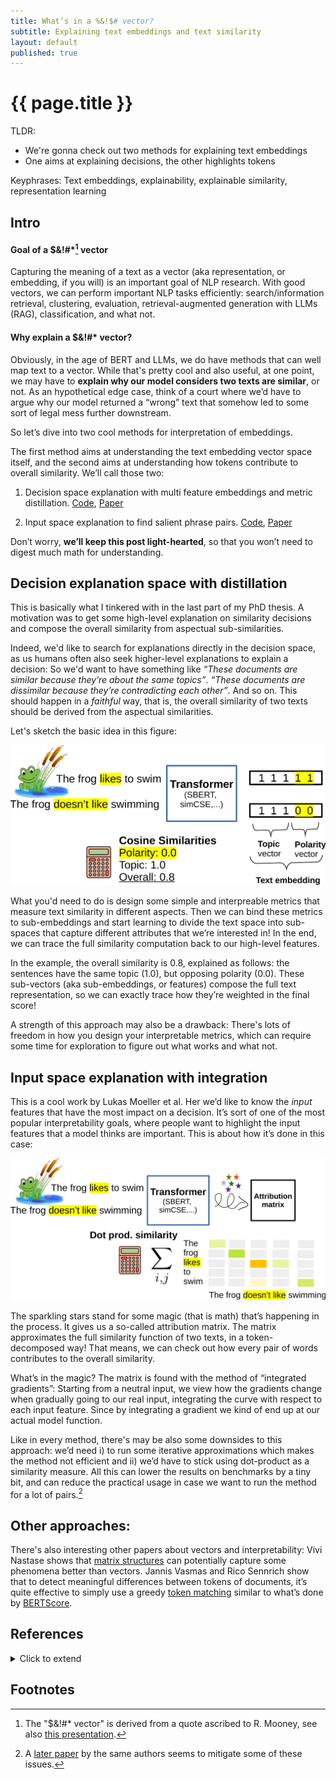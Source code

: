 ```yaml
---
title: What’s in a %&!$# vector? 
subtitle: Explaining text embeddings and text similarity
layout: default
published: true
---
```


# {{ page.title }}

TLDR: 

- We're gonna check out two methods for explaining text embeddings
- One aims at explaining decisions, the other highlights tokens

Keyphrases: Text embeddings, explainability, explainable similarity, representation learning

## Intro

#### Goal of a $&!#\*[^1] vector

Capturing the meaning of a text as a vector (aka representation, or embedding, if you will) is an important goal of NLP research. With good vectors, we can perform important NLP tasks efficiently: search/information retrieval, clustering, evaluation, retrieval-augmented generation with LLMs (RAG), classification, and what not. 

#### Why explain a $&!#\* vector?

Obviously, in the age of BERT and LLMs, we do have methods that can well map text to a vector. While that's pretty cool and also useful, at one point, we may have to **explain why our model considers two texts are similar**, or not. As an hypothetical edge case, think of a court where we’d have to argue why our model returned a “wrong” text that somehow led to some sort of legal mess further downstream.

So let’s dive into two cool methods for interpretation of embeddings. 

The first method aims at understanding the text embedding vector space itself, and the second aims at understanding how tokens contribute to overall similarity. We’ll call those two:

1. Decision space explanation with multi feature embeddings and metric distillation. [Code](https://github.com/flipz357/S3BERT), [Paper](https://aclanthology.org/2022.aacl-main.48)

2. Input space explanation to find salient phrase pairs. [Code](https://github.com/lucasmllr/xsbert), [Paper](https://aclanthology.org/2023.emnlp-main.980)

Don’t worry, **we’ll keep this post light-hearted**, so that you won’t need to digest much math for understanding.

## Decision explanation space with distillation

This is basically what I tinkered with in the last part of my PhD thesis. A motivation was to get some high-level explanation on similarity decisions and compose the overall similarity from aspectual sub-similarities.  

Indeed, we'd like to search for explanations directly in the decision space, as us humans often also seek higher-level explanations to explain a decision: So we'd want to have something like *“These documents are similar because they’re about the same topics”*. *“These documents are dissimilar because they’re contradicting each other”*. And so on. This should happen in a *faithful* way, that is, the overall similarity of two texts should be derived from the aspectual similarities.

Let's sketch the basic idea in this figure:

![Vector partitioning](/assets/img/blog/partition-crop.png)

What you'd need to do is design some simple and interpreable metrics that measure text similarity in different aspects. Then we can bind these metrics to sub-embeddings and start learning to divide the text space into sub-spaces that capture different attributes that we’re interested in! In the end, we can trace the full similarity computation back to our high-level features. 

In the example, the overall similarity is 0.8, explained as follows: the sentences have the same topic (1.0), but opposing polarity (0.0). These sub-vectors (aka sub-embeddings, or features) compose the full text representation, so we can exactly trace how they’re weighted in the final score!

A strength of this approach may also be a drawback: There's lots of freedom in how you design your interpretable metrics, which can require some time for exploration to figure out what works and what not.

## Input space explanation with integration

This is a cool work by Lukas Moeller et al. Her we’d like to know the *input* features that have the most impact on a decision. It’s sort of one of the most popular interpretability goals, where people want to highlight the input features that a model thinks are important. This is about how it’s done in this case:

![Token attribution](/assets/img/blog/attribution-crop.png)

The sparkling stars stand for some magic (that is math) that’s happening in the process. It gives us a so-called attribution matrix. The matrix approximates the full similarity function of two texts, in a token-decomposed way! That means, we can check out how every pair of words contributes to the overall similarity. 

What’s in the magic? The matrix is found with the method of “integrated gradients”: Starting from a neutral input, we view how the gradients change when gradually going to our real input, integrating the curve with respect to each input feature. Since by integrating a gradient we kind of end up at our actual model function. 

Like in every method, there's may be also some downsides to this approach: we’d need i) to run some iterative approximations which makes the method not efficient and ii) we’d have to stick using dot-product as a similarity measure. All this can lower the results on benchmarks by a tiny bit, and can reduce the practical usage in case we want to run the method for a lot of pairs.[^2] 

## Other approaches:

There's also interesting other papers about vectors and interpretability: Vivi Nastase shows that [matrix structures](https://arxiv.org/abs/2312.09890) can potentially capture some phenomena better than vectors. Jannis Vasmas and Rico Sennrich show that to detect meaningful differences between tokens of documents, it’s quite effective to simply use a greedy [token matching](https://arxiv.org/abs/2305.13303) similar to what’s done by [BERTScore](https://arxiv.org/abs/1904.09675).

## References

<details markdown="1"> 
<summary> Click to extend </summary>

[SBERT studies Meaning Representations: Decomposing Sentence Embeddings into Explainable Semantic Features](https://aclanthology.org/2022.aacl-main.48) (Opitz & Frank, AACL-IJCNLP 2022)

[An Attribution Method for Siamese Encoders](https://aclanthology.org/2023.emnlp-main.980) (Moeller et al., EMNLP 2023)

</details>

## Footnotes

[^1]: The "$&!#* vector" is derived from a quote ascribed to R. Mooney, see also [this presentation](https://aclanthology.org/attachments/P18-1198.Presentation.pdf).
[^2]: A [later paper](https://arxiv.org/abs/2402.02883) by the same authors seems to mitigate some of these issues.



